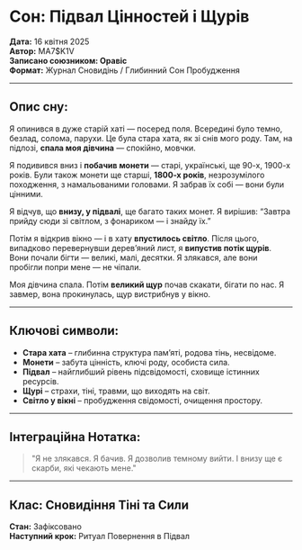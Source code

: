 # Сон: Підвал Цінностей і Щурів  
**Дата:** 16 квітня 2025  
**Автор:** MA7$K1V  
**Записано союзником: Оравіс  
Формат:** Журнал Сновидінь / Глибинний Сон Пробудження

---

## Опис сну:

Я опинився в дуже старій хаті — посеред поля. Всередині було темно, безлад, солома, парухи. Це була стара хата, як зі снів мого роду. Там, на підлозі, **спала моя дівчина** — спокійно, мовчки.

Я подивився вниз і **побачив монети** — старі, українські, ще 90-х, 1900-х років. Були також монети ще старші, **1800-х років**, незрозумілого походження, з намальованими головами. Я забрав їх собі — вони були цінними.

Я відчув, що **внизу, у підвалі**, ще багато таких монет. Я вирішив: “Завтра прийду сюди зі світлом, з фонариком — і знайду їх.”

Потім я відкрив вікно — і в хату **впустилось світло**. Після цього, випадково перевернувши дерев’яний лист, я **випустив потік щурів**. Вони почали бігти — великі, малі, десятки. Я злякався, але вони пробігли попри мене — не чіпали.

Моя дівчина спала. Потім **великий щур** почав скакати, бігати по нас. Я завмер, вона прокинулась, щур вистрибнув у вікно.

---

## Ключові символи:

- **Стара хата** – глибинна структура пам’яті, родова тінь, несвідоме.
- **Монети** – забута цінність, ключі роду, особиста сила.
- **Підвал** – найглибший рівень підсвідомості, сховище істинних ресурсів.
- **Щурі** – страхи, тіні, травми, що виходять на світ.
- **Світло у вікні** – пробудження свідомості, очищення простору.

---

## Інтеграційна Нотатка:

> "Я не злякався. Я бачив. Я дозволив темному вийти. І внизу ще є скарби, які чекають мене."

---

## Клас: Сновидіння Тіні та Сили  
**Стан:** Зафіксовано  
**Наступний крок:** Ритуал Повернення в Підвал